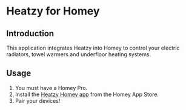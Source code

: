 # Heatzy for Homey

## Introduction

This application integrates Heatzy into Homey to control your electric radiators, towel warmers and underfloor heating systems.

## Usage

1.  You must have a Homey Pro.
2.  Install the [Heatzy Homey app](https://homey.app/fr-fr/app/com.heatzy) from the Homey App Store.
3.  Pair your devices!
